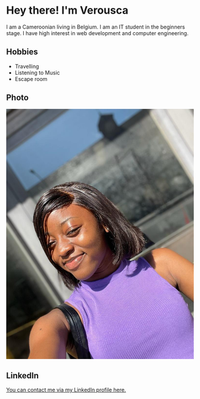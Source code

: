 # Hey there! I'm Verousca

I am a Cameroonian living in Belgium. I am an IT student in the beginners stage. I have high interest in web development and computer engineering.

## Hobbies

- Travelling
- Listening to Music
- Escape room

## Photo

![This is a alt text.](images/Verousca_Img.jpeg "This is a sample image.")

## LinkedIn

[You can contact me via my LinkedIn profile here.](https://www.linkedin.com/in/verusca-ekema-b75907235/)
